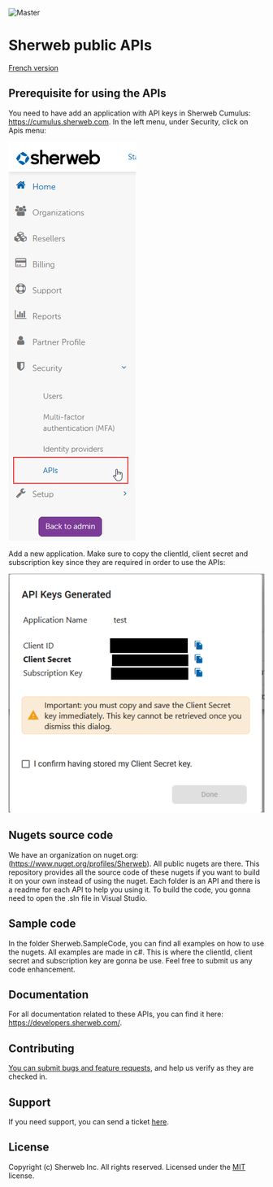 ![Master](https://github.com/sherweb/Public-Apis/workflows/Master/badge.svg)

# Sherweb public APIs

[French version](LISEZMOI.md)

## Prerequisite for using the APIs

You need to have add an application with API keys in Sherweb Cumulus: https://cumulus.sherweb.com. In the left menu, under Security, click on Apis menu: 

![Menu in cumulus to create an APIs Keys](docs/ApiKeysMenu.png)

Add a new application. Make sure to copy the clientId, client secret and subscription key since they are required in order to use the APIs:

![Windows to copy over all required informations to connect to the api](docs/ApiInformations.png)

## Nugets source code

We have an organization on nuget.org: (https://www.nuget.org/profiles/Sherweb). All public nugets are there. This repository provides all the source code of these nugets if you want to build it on your own instead of using the nuget. Each folder is an API and there is a readme for each API to help you using it. To build the code, you gonna need to open the .sln file in Visual Studio.

## Sample code

In the folder Sherweb.SampleCode, you can find all examples on how to use the nugets. All examples are made in c#. This is where the clientId, client secret and subscription key are gonna be use. Feel free to submit us any code enhancement.

## Documentation

For all documentation related to these APIs, you can find it here: https://developers.sherweb.com/. 

## Contributing

[You can submit bugs and feature requests](https://github.com/sherweb/Public-Apis/issues), and help us verify as they are checked in.

## Support

If you need support, you can send a ticket [here](https://support.sherweb.com/SupportRequest).

## License

Copyright (c) Sherweb Inc. All rights reserved.
Licensed under the [MIT](LICENSE.txt) license.
